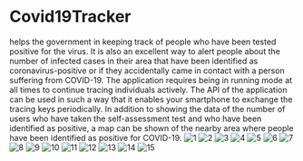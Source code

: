 # Covid19Tracker
helps the government in keeping track of people who have been
tested positive for the virus. It is also an excellent way to alert people about the number of
infected cases in their area that have been identified as coronavirus-positive or if they
accidentally came in contact with a person suffering from COVID-19. The application
requires being in running mode at all times to continue tracing individuals actively. The API
of the application can be used in such a way that it enables your smartphone to exchange the
tracing keys periodically. In addition to showing the data of the number of users who have
taken the self-assessment test and who have been identified as positive, a map can be shown
of the nearby area where people have been identified as positive for COVID-19.
![1](https://user-images.githubusercontent.com/73115920/130478813-8a962d55-8add-445f-acdc-8618e7a5557c.jpeg)
![2](https://user-images.githubusercontent.com/73115920/130478819-156b004b-ab03-462d-87d5-b6fc696771a0.jpeg)
![3](https://user-images.githubusercontent.com/73115920/130478824-adb43eb9-4c15-4190-8262-979acefa7905.jpeg)
![4](https://user-images.githubusercontent.com/73115920/130478833-5218a5ef-a2aa-4ee4-a233-871658f98f17.jpeg)
![5](https://user-images.githubusercontent.com/73115920/130478845-cab47ee0-3e10-40cf-85bf-1352ad5ec86c.jpeg)
![6](https://user-images.githubusercontent.com/73115920/130478850-b32a3466-75b2-49ec-828d-b7c5b1e9fc1c.jpeg)
![7](https://user-images.githubusercontent.com/73115920/130478852-67671c50-90af-4bcc-9537-df0dacf1705c.jpeg)
![8](https://user-images.githubusercontent.com/73115920/130478860-3f793beb-cac6-4ccf-9b8a-c708b7d7fd6a.jpeg)
![9](https://user-images.githubusercontent.com/73115920/130478867-08ce22c0-5fb6-4ac6-b762-ff715e7bc27b.jpeg)
![10](https://user-images.githubusercontent.com/73115920/130478876-11337f4d-f9d5-49fb-ad73-7570d29fef61.jpeg)
![11](https://user-images.githubusercontent.com/73115920/130478777-110eb56e-309e-4518-814b-57f72bf5fb7d.jpeg)
![12](https://user-images.githubusercontent.com/73115920/130478787-8bc9cbc0-8a37-404c-926a-81770ddc636b.jpeg)
![13](https://user-images.githubusercontent.com/73115920/130478790-06659c8a-f7e7-48b9-84f3-f66a4df59576.jpeg)
![14](https://user-images.githubusercontent.com/73115920/130478796-10cf75c9-ff8e-4269-8f24-d181b3ffb551.jpeg)
![15](https://user-images.githubusercontent.com/73115920/130478805-8129fbea-6a97-403a-bb67-ad8495d02f8a.jpeg)
 
